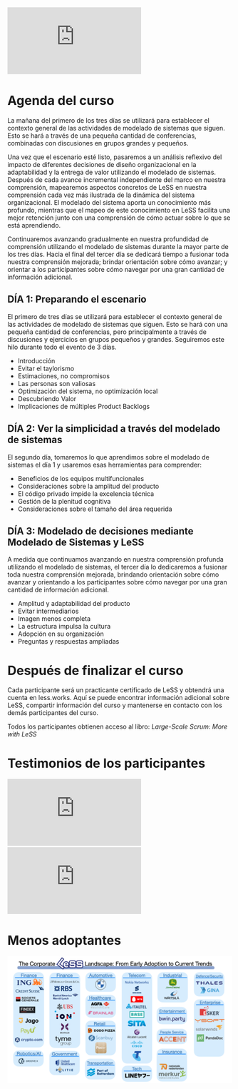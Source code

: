 <iframe class="video" src="https://www.youtube.com/embed/kTPidsR9d0o" allowfullscreen frameborder="0"></iframe>

# Agenda del curso

La mañana del primero de los tres días se utilizará para establecer el contexto general de las actividades de modelado de sistemas que siguen. Esto se hará a través de una pequeña cantidad de conferencias, combinadas con discusiones en grupos grandes y pequeños.

Una vez que el escenario esté listo, pasaremos a un análisis reflexivo del impacto de diferentes decisiones de diseño organizacional en la adaptabilidad y la entrega de valor utilizando el modelado de sistemas. Después de cada avance incremental independiente del marco en nuestra comprensión, mapearemos aspectos concretos de LeSS en nuestra comprensión cada vez más ilustrada de la dinámica del sistema organizacional. El modelado del sistema aporta un conocimiento más profundo, mientras que el mapeo de este conocimiento en LeSS facilita una mejor retención junto con una comprensión de cómo actuar sobre lo que se está aprendiendo.

Continuaremos avanzando gradualmente en nuestra profundidad de comprensión utilizando el modelado de sistemas durante la mayor parte de los tres días. Hacia el final del tercer día se dedicará tiempo a fusionar toda nuestra comprensión mejorada; brindar orientación sobre cómo avanzar; y orientar a los participantes sobre cómo navegar por una gran cantidad de información adicional.

## DÍA 1: Preparando el escenario

El primero de tres días se utilizará para establecer el contexto general de las actividades de modelado de sistemas que siguen. Esto se hará con una pequeña cantidad de conferencias, pero principalmente a través de discusiones y ejercicios en grupos pequeños y grandes. Seguiremos este hilo durante todo el evento de 3 días.

- Introducción
- Evitar el taylorismo
- Estimaciones, no compromisos
- Las personas son valiosas
- Optimización del sistema, no optimización local
- Descubriendo Valor
- Implicaciones de múltiples Product Backlogs

## DÍA 2: Ver la simplicidad a través del modelado de sistemas

El segundo día, tomaremos lo que aprendimos sobre el modelado de sistemas el día 1 y usaremos esas herramientas para comprender:

- Beneficios de los equipos multifuncionales
- Consideraciones sobre la amplitud del producto
- El código privado impide la excelencia técnica
- Gestión de la plenitud cognitiva
- Consideraciones sobre el tamaño del área requerida

## DÍA 3: Modelado de decisiones mediante Modelado de Sistemas y LeSS

A medida que continuamos avanzando en nuestra comprensión profunda utilizando el modelado de sistemas, el tercer día lo dedicaremos a fusionar toda nuestra comprensión mejorada, brindando orientación sobre cómo avanzar y orientando a los participantes sobre cómo navegar por una gran cantidad de información adicional.

- Amplitud y adaptabilidad del producto
- Evitar intermediarios
- Imagen menos completa
- La estructura impulsa la cultura
- Adopción en su organización
- Preguntas y respuestas ampliadas

# Después de finalizar el curso

Cada participante será un practicante certificado de LeSS y obtendrá una cuenta en less.works. Aquí se puede encontrar información adicional sobre LeSS, compartir información del curso y mantenerse en contacto con los demás participantes del curso.

Todos los participantes obtienen acceso al libro: _Large-Scale Scrum: More with LeSS_

# Testimonios de los participantes

<iframe class="video" src="https://www.youtube.com/embed/kkeUFigIjQg" allowfullscreen frameborder="0"></iframe>

<iframe class="video" src="https://www.youtube.com/embed/oH9b1gw0XcE" allowfullscreen frameborder="0"></iframe>

# Menos adoptantes

![Hoja de logotipos de LeSS por sector](/assets/images/less_adoptions/LeSSAdoptionsLogosheetBySector_websites.png)
